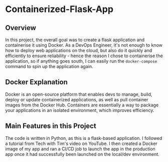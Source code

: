 # Containerized-Flask-App

## Overview
In this project, the overall goal was to create a flask application and containerise it using Docker. As a DevOps Engineer, it's not enough to know how to deploy web applications on the cloud, but also do it quickly and efficiently to ensure reliability - hence the reason I chose to containerise the application, so if anything goes south, I can easily run the `docker-compose` command to spin up the application again.  

## Docker Explanation

Docker is an open-source platform that enables devs to manage, build, deploy or update containerized applications, as well as pull container images from the Docker Hub. Containers are essentially a way to package your applications in an isolated environment, which improves efficiency.

## Main Features in this Project

The code is written in Python, as this is a flask-based application. I followed a tutorial from Tech with Tim's video on YouTube. I then created a Docker image of my app and ran a CI/CD job to launch the app in the production app once it had successfully been launched on the local/dev environment.



